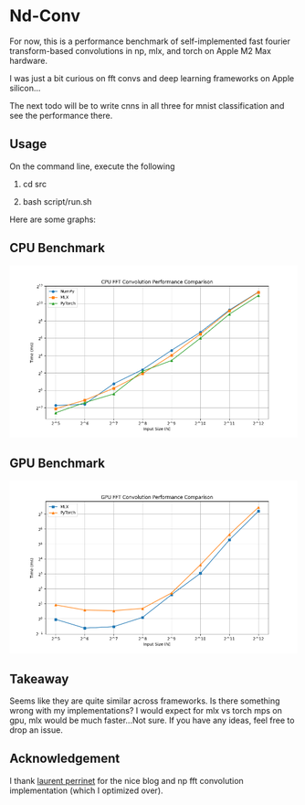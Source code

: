 # Nd-Conv

For now, this is a performance benchmark of self-implemented fast fourier transform-based convolutions in np, mlx, and torch on Apple M2 Max hardware.

I was just a bit curious on fft convs and deep learning frameworks on Apple silicon... 

The next todo will be to write cnns in all three for mnist classification and see the performance there.

## Usage

On the command line, execute the following

1. cd src

2. bash script/run.sh

Here are some graphs:

## CPU Benchmark

![cpu](./src/pngs/performance_comparison_cpu.png)

## GPU Benchmark

![gpu](./src/pngs/performance_comparison_gpu.png)

## Takeaway

Seems like they are quite similar across frameworks. Is there something wrong with my implementations? I would expect for mlx vs torch mps on gpu, mlx would be much faster...Not sure. If you have any ideas, feel free to drop an issue. 

## Acknowledgement
I thank [laurent perrinet](https://laurentperrinet.github.io/sciblog/posts/2017-09-20-the-fastest-2d-convolution-in-the-world.html) for the nice blog and np fft convolution implementation (which I optimized over).
